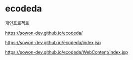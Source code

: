 # ecodeda
개인프로젝트

https://sowon-dev.github.io/ecodeda/


https://sowon-dev.github.io/ecodeda/index.jsp


https://sowon-dev.github.io/ecodeda/WebContent/index.jsp
